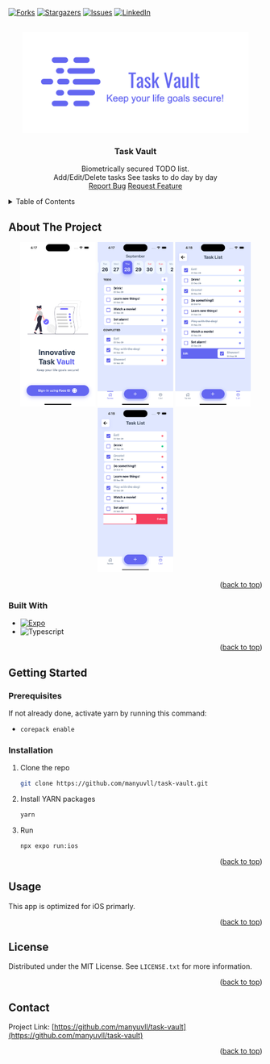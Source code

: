 <!-- Improved compatibility of back to top link: See: https://github.com/othneildrew/Best-README-Template/pull/73 -->

<a name="readme-top"></a>

<!--
*** Thanks for checking out the Best-README-Template. If you have a suggestion
*** that would make this better, please fork the repo and create a pull request
*** or simply open an issue with the tag "enhancement".
*** Don't forget to give the project a star!
*** Thanks again! Now go create something AMAZING! :D
-->

<!-- PROJECT SHIELDS -->
<!--
*** I'm using markdown "reference style" links for readability.
*** Reference links are enclosed in brackets [ ] instead of parentheses ( ).
*** See the bottom of this document for the declaration of the reference variables
*** for contributors-url, forks-url, etc. This is an optional, concise syntax you may use.
*** https://www.markdownguide.org/basic-syntax/#reference-style-links
-->

[![Forks][forks-shield]][forks-url]
[![Stargazers][stars-shield]][stars-url]
[![Issues][issues-shield]][issues-url]
[![LinkedIn][linkedin-shield]][linkedin-url]

<!-- PROJECT LOGO -->
<br />
<div align="center">
  <a href="https://github.com/manyuvll/task-vault">
    <img src="docs/images/logo.png" alt="Logo" width="400" height="00" style="width: 450px; 
height: 200px; 
object-fit: cover;
object-position: 40% 50%; ">
  </a>

<h3 align="center">Task Vault</h3>

  <p align="center">
    Biometrically secured TODO list.
    <br />
Add/Edit/Delete tasks      
See tasks to do day by day
    <br />
    <a href="https://github.com/manyuvll/task-vault/issues">Report Bug</a>
    <a href="https://github.com/manyuvll/task-vault/issues">Request Feature</a>

  </p>
</div>

<!-- TABLE OF CONTENTS -->
<details>
  <summary>Table of Contents</summary>
  <ol>
    <li>
      <a href="#about-the-project">About The Project</a>
      <ul>
        <li><a href="#built-with">Built With</a></li>
      </ul>
    </li>
    <li>
      <a href="#getting-started">Getting Started</a>
      <ul>
        <li><a href="#prerequisites">Prerequisites</a></li>
        <li><a href="#installation">Installation</a></li>
      </ul>
    </li>
    <li><a href="#usage">Usage</a></li>
    <li><a href="#license">License</a></li>
    <li><a href="#contact">Contact</a></li>
  </ol>
</details>

<!-- ABOUT THE PROJECT -->

## About The Project

<div>

<p align="center">
  <img src="docs/images/login.png" width="150" title="hover text">
  <img src="docs/images/home.png" width="150" alt="accessibility text">
  <img src="docs/images/swipeleft.png" width="150" title="hover text">
  <img src="docs/images/swiperight.png" width="150" alt="accessibility text">
</p>

<p align="right">(<a href="#readme-top">back to top</a>)</p>

### Built With

- [![Expo][Expo]][Expo-url]
- ![Typescript](https://img.shields.io/badge/TypeScript-007ACC?style=for-the-badge&logo=typescript&logoColor=white)

<p align="right">(<a href="#readme-top">back to top</a>)</p>

<!-- GETTING STARTED -->

## Getting Started

### Prerequisites

If not already done, activate yarn by running this command:

- ```sh
  corepack enable
  ```

### Installation

1. Clone the repo
   ```sh
   git clone https://github.com/manyuvll/task-vault.git
   ```
2. Install YARN packages
   ```sh
   yarn
   ```
3. Run
   ```sh
   npx expo run:ios
   ```

<p align="right">(<a href="#readme-top">back to top</a>)</p>

<!-- USAGE EXAMPLES -->

## Usage

This app is optimized for iOS primarly.

<p align="right">(<a href="#readme-top">back to top</a>)</p>

<!-- LICENSE -->

## License

Distributed under the MIT License. See `LICENSE.txt` for more information.

<p align="right">(<a href="#readme-top">back to top</a>)</p>

<!-- CONTACT -->

## Contact

Project Link: [https://github.com/manyuvll/task-vault](https://github.com/manyuvll/task-vault)

<p align="right">(<a href="#readme-top">back to top</a>)</p>

<!-- MARKDOWN LINKS & IMAGES -->
<!-- https://www.markdownguide.org/basic-syntax/#reference-style-links -->

[contributors-shield]: https://img.shields.io/github/contributors/manyuvll/task-vault.svg?style=for-the-badge
[contributors-url]: https://github.com/manyuvll/task-vault/graphs/contributors
[forks-shield]: https://img.shields.io/github/forks/manyuvll/task-vault.svg?style=for-the-badge
[forks-url]: https://github.com/manyuvll/task-vault/network/members
[stars-shield]: https://img.shields.io/github/stars/manyuvll/task-vault.svg?style=for-the-badge
[stars-url]: https://github.com/manyuvll/task-vault/stargazers
[issues-shield]: https://img.shields.io/github/issues/manyuvll/task-vault.svg?style=for-the-badge
[issues-url]: https://github.com/manyuvll/task-vault/issues
[license-shield]: https://img.shields.io/github/license/manyuvll/task-vault.svg?style=for-the-badge
[license-url]: https://github.com/manyuvll/task-vault/blob/master/LICENSE.txt
[linkedin-shield]: https://img.shields.io/badge/-LinkedIn-black.svg?style=for-the-badge&logo=linkedin&colorB=555
[linkedin-url]: https://www.linkedin.com/in/emanuele-vella/
[login]: docs/images/login.png
[home]: docs/images/home.png
[swipeleft]: docs/images/swipeleft.png
[swiperight]: docs/images/swiperight.png
[add-edit]: docs/images/add-edit.png
[Expo]: https://img.shields.io/badge/Expo-fff.svg?style=for-the-badge&logo=EXPO&labelColor=fff&logoColor=000
[Expo-url]: https://expo.dev/
